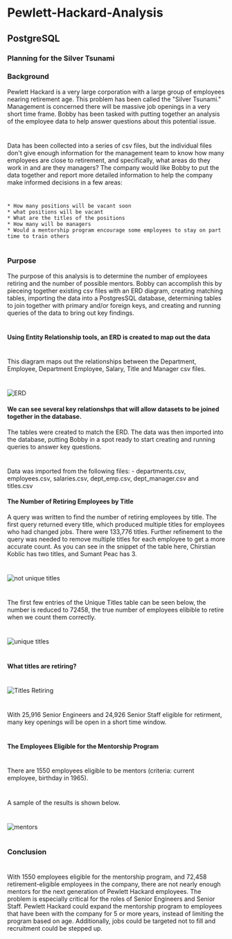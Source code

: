 # Pewlett-Hackard-Analysis
## PostgreSQL
### Planning for the Silver Tsunami
### Background
Pewlett Hackard is a very large corporation with a large group of employees nearing retirement age.  This problem has
been called the "Silver Tsunami." Management is concerned there will be massive job openings in a very short time frame.
Bobby has been tasked with putting together an analysis of the employee data to help answer questions about this potential issue.
#
Data has been collected into a series of csv files, but the individual files don't give enough information for the management team to know how many employees are close to retirement, and specifically, what areas do they work in and are they managers?
The company would like Bobby to put the data together and report more detailed information to help the company
make informed decisions in a few areas:
#
    * How many positions will be vacant soon
    * what positions will be vacant
    * What are the titles of the positions
    * How many will be managers
    * Would a mentorship program encourage some employees to stay on part time to train others
#
### Purpose
The purpose of this analysis is to determine the number of employees retiring and the number of possible mentors. Bobby can accomplish this by pieceing together existing csv files with an ERD diagram, creating matching tables, importing the data into a PostgresSQL database, determining tables to join together with primary and/or foreign keys, and creating and running queries of the data to bring out key findings.
#
#### Using Entity Relationship tools, an ERD is created to map out the data
#
This diagram maps out the relationships between the Department, Employee, Department Employee, Salary, Title and Manager csv files.
#
![ERD](https://github.com/jcsargis00/Pewlett-Hackard-Analysis/blob/main/ERD.PNG)
#### We can see several key relationshps that will allow datasets to be joined together in the database.
The tables were created to match the ERD.  The data was then imported into the database, putting Bobby in a spot
ready to start creating and running queries to answer key questions.
#
Data was imported from the following files: 
    - departments.csv, employees.csv, salaries.csv, dept_emp.csv, dept_manager.csv and titles.csv

#### The Number of Retiring Employees by Title
A query was written to find the number of retiring employees by title.  The first query returned every title, which produced multiple titles for employees who had changed jobs. There were 133,776 titles.  Further refinement to the query was needed to remove multiple titles for each employee to get a more accurate count.  As you can see in the snippet of the table here, Chirstian Koblic has two titles, and Sumant Peac has 3.
#
![not unique titles](https://github.com/jcsargis00/Pewlett-Hackard-Analysis/blob/main/Data/retirementtables.PNG)
#
The first few entries of the Unique Titles table can be seen below, the number is reduced to 72458, the true number
of employees elibible to retire when we count them correctly.
#
![unique titles](https://github.com/jcsargis00/Pewlett-Hackard-Analysis/blob/main/Data/unique_titles.PNG)
#
#### What titles are retiring?
#
![Titles Retiring](https://github.com/jcsargis00/Pewlett-Hackard-Analysis/blob/main/Data/retiring_titles.PNG)
#
With 25,916 Senior Engineers and 24,926 Senior Staff eligible for retirment, many key openings will be open
in a short time window.
#
#### The Employees Eligible for the Mentorship Program
#
There are 1550 employees eligible to be mentors (criteria: current employee, birthday in 1965).
#
A sample of the results is shown below.
#
![mentors](https://github.com/jcsargis00/Pewlett-Hackard-Analysis/blob/main/Data/mentor.PNG)
#
### Conclusion
#
With 1550 employees eligible for the mentorship program, and 72,458 retirement-eligible employees in the company, there
are not nearly enough mentors for the next generation of Pewlett Hackard employees.  The problem is especially critical for the roles of Senior Engineers and Senior Staff.  Pewlett Hackard could expand the mentorship program to employees that have been with the company for 5 or more years, instead of limiting the program based on age.  Additionally, jobs could be targeted not to fill and recruitment could be stepped up.

